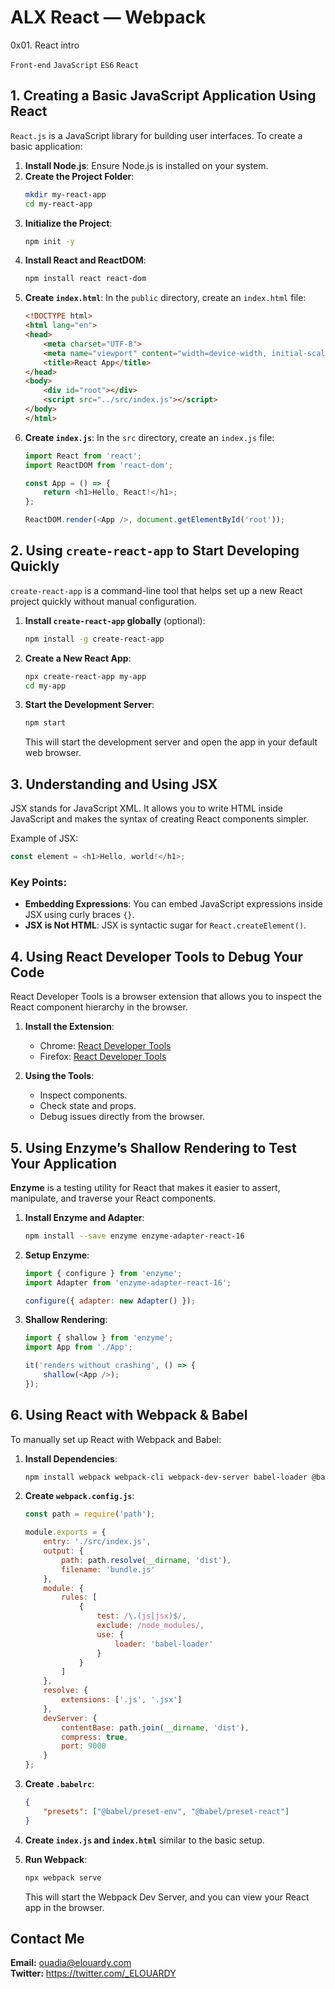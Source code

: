 # ALX React — Webpack

0x01. React intro

`Front-end`
`JavaScript`
`ES6`
`React`

## 1. Creating a Basic JavaScript Application Using React

``React.js`` is a JavaScript library for building user interfaces. To create a basic application:

1. **Install Node.js**: Ensure Node.js is installed on your system.
2. **Create the Project Folder**: 
   ```bash
   mkdir my-react-app
   cd my-react-app
   ```
3. **Initialize the Project**:
   ```bash
   npm init -y
   ```
4. **Install React and ReactDOM**:
   ```bash
   npm install react react-dom
   ```
5. **Create `index.html`**: In the `public` directory, create an `index.html` file:
   ```html
   <!DOCTYPE html>
   <html lang="en">
   <head>
       <meta charset="UTF-8">
       <meta name="viewport" content="width=device-width, initial-scale=1.0">
       <title>React App</title>
   </head>
   <body>
       <div id="root"></div>
       <script src="../src/index.js"></script>
   </body>
   </html>
   ```
6. **Create `index.js`**: In the `src` directory, create an `index.js` file:
   ```javascript
   import React from 'react';
   import ReactDOM from 'react-dom';

   const App = () => {
       return <h1>Hello, React!</h1>;
   };

   ReactDOM.render(<App />, document.getElementById('root'));
   ```

## 2. Using `create-react-app` to Start Developing Quickly

`create-react-app` is a command-line tool that helps set up a new React project quickly without manual configuration.

1. **Install `create-react-app` globally** (optional):
   ```bash
   npm install -g create-react-app
   ```
2. **Create a New React App**:
   ```bash
   npx create-react-app my-app
   cd my-app
   ```
3. **Start the Development Server**:
   ```bash
   npm start
   ```
   This will start the development server and open the app in your default web browser.

## 3. Understanding and Using JSX

JSX stands for JavaScript XML. It allows you to write HTML inside JavaScript and makes the syntax of creating React components simpler.

Example of JSX:
```javascript
const element = <h1>Hello, world!</h1>;
```

### Key Points:
- **Embedding Expressions**: You can embed JavaScript expressions inside JSX using curly braces `{}`.
- **JSX is Not HTML**: JSX is syntactic sugar for `React.createElement()`.

## 4. Using React Developer Tools to Debug Your Code

React Developer Tools is a browser extension that allows you to inspect the React component hierarchy in the browser.

1. **Install the Extension**:
   - Chrome: [React Developer Tools](https://chrome.google.com/webstore/detail/react-developer-tools/fmkadmapgofadopljbjfkapdkoienihi)
   - Firefox: [React Developer Tools](https://addons.mozilla.org/en-US/firefox/addon/react-devtools/)

2. **Using the Tools**:
   - Inspect components.
   - Check state and props.
   - Debug issues directly from the browser.

## 5. Using Enzyme’s Shallow Rendering to Test Your Application

**Enzyme** is a testing utility for React that makes it easier to assert, manipulate, and traverse your React components.

1. **Install Enzyme and Adapter**:
   ```bash
   npm install --save enzyme enzyme-adapter-react-16
   ```

2. **Setup Enzyme**:
   ```javascript
   import { configure } from 'enzyme';
   import Adapter from 'enzyme-adapter-react-16';

   configure({ adapter: new Adapter() });
   ```

3. **Shallow Rendering**:
   ```javascript
   import { shallow } from 'enzyme';
   import App from './App';

   it('renders without crashing', () => {
       shallow(<App />);
   });
   ```

## 6. Using React with Webpack & Babel

To manually set up React with Webpack and Babel:

1. **Install Dependencies**:
   ```bash
   npm install webpack webpack-cli webpack-dev-server babel-loader @babel/core @babel/preset-env @babel/preset-react react react-dom
   ```

2. **Create `webpack.config.js`**:
   ```javascript
   const path = require('path');

   module.exports = {
       entry: './src/index.js',
       output: {
           path: path.resolve(__dirname, 'dist'),
           filename: 'bundle.js'
       },
       module: {
           rules: [
               {
                   test: /\.(js|jsx)$/,
                   exclude: /node_modules/,
                   use: {
                       loader: 'babel-loader'
                   }
               }
           ]
       },
       resolve: {
           extensions: ['.js', '.jsx']
       },
       devServer: {
           contentBase: path.join(__dirname, 'dist'),
           compress: true,
           port: 9000
       }
   };
   ```

3. **Create `.babelrc`**:
   ```json
   {
       "presets": ["@babel/preset-env", "@babel/preset-react"]
   }
   ```

4. **Create `index.js` and `index.html`** similar to the basic setup.

5. **Run Webpack**:
   ```bash
   npx webpack serve
   ```
   This will start the Webpack Dev Server, and you can view your React app in the browser.


## Contact Me

**Email:** ouadia@elouardy.com \
**Twitter:** https://twitter.com/_ELOUARDY
